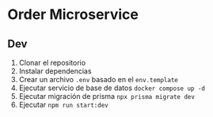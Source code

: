 # Order Microservice

## Dev

1. Clonar el repositorio
2. Instalar dependencias
3. Crear un archivo `.env` basado en el `env.template`
4. Ejecutar servicio de base de datos `docker compose up -d`
5. Ejecutar migración de prisma `npx prisma migrate dev`
6. Ejecutar `npm run start:dev`